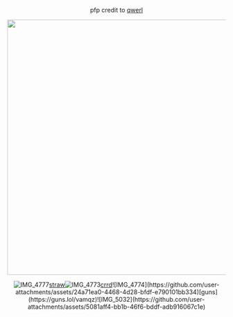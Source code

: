 <div align="center">










pfp credit to [qwerl](https://x.com/___qwerl____?s=21)




<img width="590" src="https://github.com/user-attachments/assets/91f247cd-2d65-4b1b-9b15-475a954e104e"/>



![IMG_4777](https://github.com/user-attachments/assets/e158693e-2624-494e-8f50-8be7ee9366c8)[straw](https://kira4.straw.page)![IMG_4773](https://github.com/user-attachments/assets/0efc8bad-5fa4-42c3-82d1-248db1650375)[crrd](https://adm1rree.carrd.co/?)![IMG_4774](https://github.com/user-attachments/assets/24a71ea0-4468-4d28-bfdf-e790101bb334)[guns](https://guns.lol/vamqz)![IMG_5032](https://github.com/user-attachments/assets/5081aff4-bb1b-46f6-bddf-adb916067c1e)


